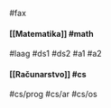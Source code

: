 #fax 
$\:\:$

#### [[Matematika]] #math
#laag #ds1 #ds2 #a1 #a2
$\:\:$
#### [[Računarstvo]] #cs
#cs/prog #cs/ar #cs/os

